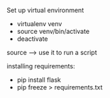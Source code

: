 Set up virtual environment
- virtualenv venv
- source venv/bin/activate
- deactivate

source --> use it to run a script

installing requirements:
- pip install flask
- pip freeze > requirements.txt